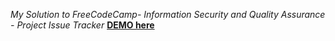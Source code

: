 *My Solution to FreeCodeCamp- Information Security and Quality Assurance - Project Issue Tracker*
**[DEMO here](https://amber-quotation.glitch.me/)**


